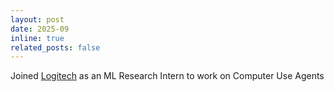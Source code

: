 ```yaml
---
layout: post
date: 2025-09
inline: true
related_posts: false
---
```


Joined <a href="https://www.logitech.com/en-ch">Logitech</a> as an ML Research Intern to work on Computer Use Agents